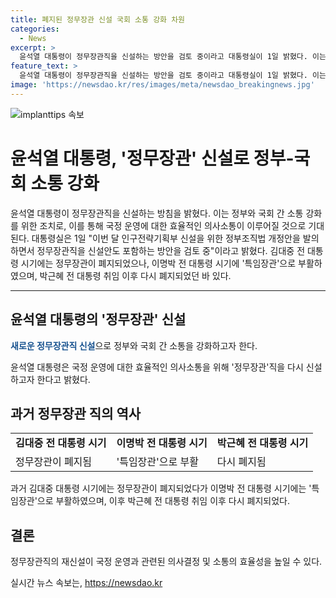 ```yaml
---
title: 폐지된 정무장관 신설 국회 소통 강화 차원
categories:
  - News
excerpt: >
  윤석열 대통령이 정무장관직을 신설하는 방안을 검토 중이라고 대통령실이 1일 밝혔다. 이는 정부와 국회 간 소통을 강화하기 위한 취지로, 인구전략기획부 신설을 위한 정부조직법 개정안에 포함될 예정이다. 과거에는 김대중 대통령 시절에 폐지되다가 이명박 대통령 때 특임장관으로 부활한 적이 있으나, 박근혜 대통령 취임 이후 다시 폐지된 바 있다.
feature_text: >
  윤석열 대통령이 정무장관직을 신설하는 방안을 검토 중이라고 대통령실이 1일 밝혔다. 이는 정부와 국회 간 소통을 강화하기 위한 취지로, 인구전략기획부 신설을 위한 정부조직법 개정안에 포함될 예정이다. 과거에는 김대중 대통령 시절에 폐지되다가 이명박 대통령 때 특임장관으로 부활한 적이 있으나, 박근혜 대통령 취임 이후 다시 폐지된 바 있다.
image: 'https://newsdao.kr/res/images/meta/newsdao_breakingnews.jpg'
---
```


<p><img src="https://newsdao.kr/res/images/meta/newsdao_breakingnews.jpg" alt="implanttips 속보" /></p>

<h1>윤석열 대통령, '정무장관' 신설로 정부-국회 소통 강화</h1>

<p data-ke-size="size16">윤석열 대통령이 정무장관직을 신설하는 방침을 밝혔다. 이는 정부와 국회 간 소통 강화를 위한 조치로,  이를 통해 국정 운영에 대한 효율적인 의사소통이 이루어질 것으로 기대된다. 대통령실은 1일 "이번 달 인구전략기획부 신설을 위한 정부조직법 개정안을 발의하면서 정무장관직을 신설안도 포함하는 방안을 검토 중"이라고 밝혔다. 김대중 전 대통령 시기에는 정무장관이 폐지되었으나, 이명박 전 대통령 시기에 '특임장관'으로 부활하였으며, 박근혜 전 대통령 취임 이후 다시 폐지되었던 바 있다.</p>

<hr>

<h2 data-ke-size="size26">윤석열 대통령의 '정무장관' 신설</h2>

<p><b><span style="color: #1a5490;">새로운 정무장관직 신설</span></b>으로 정부와 국회 간 소통을 강화하고자 한다.</p>

<p>윤석열 대통령은 국정 운영에 대한 효율적인 의사소통을 위해 '정무장관'직을 다시 신설하고자 한다고 밝혔다.</p>

<h2 data-ke-size="size26">과거 정무장관 직의 역사</h2>

<table>
    <tr>
        <td style="text-align: center; height: 17px;"><b>김대중 전 대통령 시기</b></td>
        <td style="text-align: center; height: 17px;"><b>이명박 전 대통령 시기</b></td>
        <td style="text-align: center; height: 17px;"><b>박근혜 전 대통령 시기</b></td>
    </tr>
    <tr>
        <td>정무장관이 폐지됨</td>
        <td>'특임장관'으로 부활</td>
        <td>다시 폐지됨</td>
    </tr>
</table>

<p>과거 김대중 대통령 시기에는 정무장관이 폐지되었다가 이명박 전 대통령 시기에는 '특임장관'으로 부활하였으며, 이후 박근혜 전 대통령 취임 이후 다시 폐지되었다.</p>

<h2 data-ke-size="size26">결론</h2>

<p>정무장관직의 재신설이 국정 운영과 관련된 의사결정 및 소통의 효율성을 높일 수 있다.</p>
실시간 뉴스 속보는, <a href="https://newsdao.kr" rel="dofollow">https://newsdao.kr</a>


